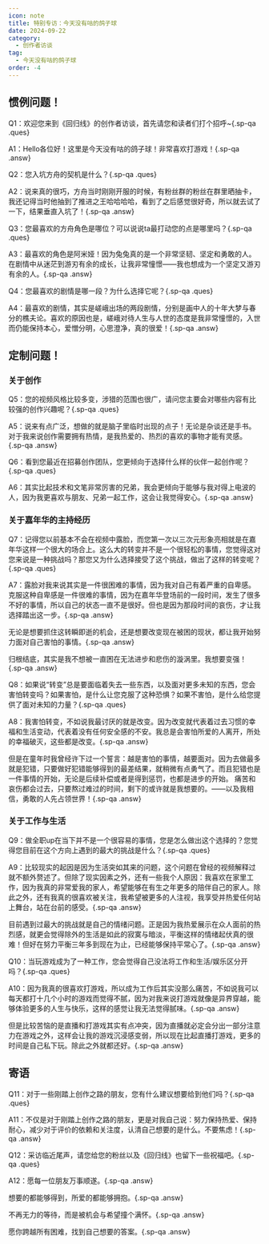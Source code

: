 ```yaml
---
icon: note
title: 特别专访：今天没有咕的鸽子球
date: 2024-09-22
category:
  - 创作者访谈
tag:
  - 今天没有咕的鸽子球
order: -4
---
```


<!-- more -->

## 惯例问题！

Q1：欢迎您来到《回归线》的创作者访谈，首先请您和读者们打个招呼~{.sp-qa .ques}

A1：Hello各位好！这里是今天没有咕的鸽子球！非常喜欢打游戏！{.sp-qa .answ}

Q2：您入坑方舟的契机是什么？{.sp-qa .ques}

A2：说来真的很巧，方舟当时刚刚开服的时候，有粉丝群的粉丝在群里晒抽卡，我还记得当时他抽到了推进之王哈哈哈哈，看到了之后感觉很好奇，所以就去试了一下，结果垂直入坑了！{.sp-qa .answ}

Q3：您最喜欢的方舟角色是哪位？可以说说ta最打动您的点是哪里吗？{.sp-qa .ques}

A3：最喜欢的角色是阿米娅！因为兔兔真的是一个非常坚韧、坚定和勇敢的人。在剧情中从迷茫到游刃有余的成长，让我非常憧憬——我也想成为一个坚定又游刃有余的人。{.sp-qa .answ}

Q4：您最喜欢的剧情是哪一段？为什么选择它呢？{.sp-qa .ques}

A4：最喜欢的剧情，其实是嵯峨出场的两段剧情，分别是画中人的十年大梦与春分的樵夫论。喜欢的原因也是，嵯峨对待人生与人世的态度是我非常憧憬的，入世而仍能保持本心，爱憎分明，心思澄净，真的很爱！{.sp-qa .answ}

## 定制问题！

### 关于创作

Q5：您的视频风格比较多变，涉猎的范围也很广，请问您主要会对哪些内容有比较强的创作兴趣呢？{.sp-qa .ques}

A5：说来有点广泛，想做的就是脑子里临时出现的点子！无论是杂谈还是手书。对于我来说创作需要拥有热情，是我热爱的、热烈的喜欢的事物才能有灵感。{.sp-qa .answ}

Q6：看到您最近在招募创作团队，您更倾向于选择什么样的伙伴一起创作呢？{.sp-qa .ques}

A6：其实比起技术和文笔非常厉害的兄弟，我会更倾向于能够与我对得上电波的人，因为我更喜欢与朋友、兄弟一起工作，这会让我觉得安心。{.sp-qa .answ}

### 关于嘉年华的主持经历

Q7：记得您以前基本不会在视频中露脸，而您第一次以三次元形象亮相就是在嘉年华这样一个很大的场合上。这么大的转变并不是一个很轻松的事情，您觉得这对您来说是一种挑战吗？那您又为什么选择接受了这个挑战，做出了这样的转变呢？{.sp-qa .ques}

A7：露脸对我来说其实是一件很困难的事情，因为我对自己有着严重的自卑感。克服这种自卑感是一件很难的事情，因为在嘉年华登场前的一段时间，发生了很多不好的事情，所以自己的状态一直不是很好。但也是因为那段时间的哀伤，才让我选择踏出这一步。{.sp-qa .answ}

无论是想要抓住这转瞬即逝的机会，还是想要改变现在被困的现状，都让我开始努力面对自己害怕的事情。{.sp-qa .answ}

归根结底，其实是我不想被一直困在无法进步和悲伤的漩涡里。我想要变强！{.sp-qa .answ}

Q8：如果说“转变”总是要面临着失去一些东西，以及面对更多未知的东西，您会害怕转变吗？如果害怕，是什么让您克服了这种恐惧？如果不害怕，是什么给您提供了面对未知的力量？{.sp-qa .ques}

A8：我害怕转变，不如说我最讨厌的就是改变。因为改变就代表着过去习惯的幸福和生活变动，代表着没有任何安全感的不安。我总是会害怕所爱的人离开，所处的幸福破灭，这些都是改变。{.sp-qa .answ}

但是在童年时我曾经许下过一个誓言：越是害怕的事情，越要面对。因为去做最多就是犯错，只要做好犯错能够得到的最差结果，就稍微有点勇气了。而且犯错也是一件事情的开始，无论是后续补偿或者是得到惩罚，也都是进步的开始。
痛苦和哀伤都会过去，只要熬过难过的时间，剩下的或许就是我想要的。——以及我相信，勇敢的人先占领世界！{.sp-qa .answ}

### 关于工作与生活

Q9：做全职up在当下并不是一个很容易的事情，您是怎么做出这个选择的？您觉得您目前在这个方向上遇到的最大的挑战是什么？{.sp-qa .ques}

A9：比较现实的起因是因为生活突如其来的问题，这个问题在曾经的视频解释过就不额外赘述了。但除了现实因素之外，还有一些我个人原因：我喜欢在家里工作，因为我真的非常爱我的家人，希望能够在有生之年更多的陪伴自己的家人。除此之外，还有我真的很喜欢被关注，我希望被更多的人注视，我享受并热爱任何站上舞台，站在台前的感受。{.sp-qa .answ}

目前遇到过最大的挑战就是自己的情绪问题。正是因为我热爱展示在众人面前的热烈感，就更会觉得除外的生活是如此的寂寞与暗淡，平衡这样的情绪起伏真的很难！但好在努力平衡三年多到现在为止，已经能够保持平常心了。{.sp-qa .answ}

Q10：当玩游戏成为了一种工作，您会觉得自己没法将工作和生活/娱乐区分开吗？{.sp-qa .ques}

A10：因为我真的很喜欢打游戏，所以成为工作后其实没那么痛苦，不如说我可以每天都打十几个小时的游戏而觉得不腻，因为对我来说打游戏就像是异界穿越，能够体验更多的人生与快乐，这样的感觉让我无法觉得腻味。{.sp-qa .answ}

但是比较苦恼的是直播和打游戏其实有点冲突，因为直播就必定会分出一部分注意力在游戏之外，这样会让我的游戏沉浸感变弱，所以现在比起直播打游戏，更多的时间是自己私下玩。除此之外就都还好。{.sp-qa .answ}

## 寄语

Q11：对于一些刚踏上创作之路的朋友，您有什么建议想要给到他们吗？{.sp-qa .ques}

A11：不仅是对于刚踏上创作之路的朋友，更是对我自己说：努力保持热爱、保持耐心，减少对于评价的依赖和关注度，认清自己想要的是什么。不要焦虑！{.sp-qa .answ}

Q12：采访临近尾声，请您给您的粉丝以及《回归线》也留下一些祝福吧。{.sp-qa .ques}

A12：愿每一位朋友万事顺遂。{.sp-qa .answ}

想要的都能够得到，所爱的都能够拥抱。{.sp-qa .answ}

不再无力的等待，而是被机会与希望撞个满怀。{.sp-qa .answ}

愿你跨越所有困难，找到自己想要的答案。{.sp-qa .answ}<eod />

<FakeAds />